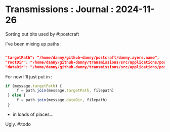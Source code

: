 # Transmissions : Journal : 2024-11-26

Sorting out bits used by #:postcraft

I've been mixing up paths :

```json

"targetPath": "/home/danny/github-danny/postcraft/danny.ayers.name",
"rootDir": "/home/danny/github-danny/transmissions/src/applications/postcraft-only-render",
"dataDir": "/home/danny/github-danny/transmissions/src/applications/postcraft-only-render/data",
```

For now I'll just put in :
```javascript
if (message.targetPath) {
     f = path.join(message.targetPath, filepath)
 } else {
     f = path.join(message.dataDir, filepath)
 }
 ```
 - in loads of places...

Ugly. #:todo 
